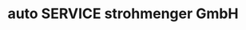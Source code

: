 ---
title: "auto SERVICE strohmenger GmbH"
url: /lohr-a-main/auto-service-strohmenger-gmbh/
shop: Autowerkstatt
---